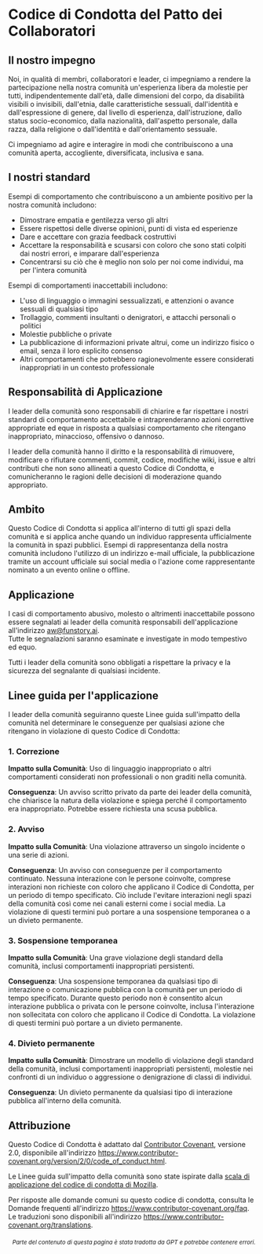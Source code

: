 # Codice di Condotta del Patto dei Collaboratori

## Il nostro impegno

Noi, in qualità di membri, collaboratori e leader, ci impegniamo a rendere la partecipazione nella nostra comunità un'esperienza libera da molestie per tutti, indipendentemente dall'età, dalle dimensioni del corpo, da disabilità visibili o invisibili, dall'etnia, dalle caratteristiche sessuali, dall'identità e dall'espressione di genere, dal livello di esperienza, dall'istruzione, dallo status socio-economico, dalla nazionalità, dall'aspetto personale, dalla razza, dalla religione o dall'identità e dall'orientamento sessuale.

Ci impegniamo ad agire e interagire in modi che contribuiscono a una comunità aperta, accogliente, diversificata, inclusiva e sana.

## I nostri standard

Esempi di comportamento che contribuiscono a un ambiente positivo per la nostra
comunità includono:

* Dimostrare empatia e gentilezza verso gli altri
* Essere rispettosi delle diverse opinioni, punti di vista ed esperienze
* Dare e accettare con grazia feedback costruttivi
* Accettare la responsabilità e scusarsi con coloro che sono stati colpiti dai nostri errori,
  e imparare dall'esperienza
* Concentrarsi su ciò che è meglio non solo per noi come individui, ma per l'intera
  comunità

Esempi di comportamenti inaccettabili includono:

* L'uso di linguaggio o immagini sessualizzati, e attenzioni o avance sessuali di qualsiasi tipo
* Trollaggio, commenti insultanti o denigratori, e attacchi personali o politici
* Molestie pubbliche o private
* La pubblicazione di informazioni private altrui, come un indirizzo fisico o email, senza il loro esplicito consenso
* Altri comportamenti che potrebbero ragionevolmente essere considerati inappropriati in un contesto professionale

## Responsabilità di Applicazione

I leader della comunità sono responsabili di chiarire e far rispettare i nostri standard di comportamento accettabile e intraprenderanno azioni correttive appropriate ed eque in risposta a qualsiasi comportamento che ritengano inappropriato, minaccioso, offensivo o dannoso.

I leader della comunità hanno il diritto e la responsabilità di rimuovere, modificare o rifiutare commenti, commit, codice, modifiche wiki, issue e altri contributi che non sono allineati a questo Codice di Condotta, e comunicheranno le ragioni delle decisioni di moderazione quando appropriato.

## Ambito

Questo Codice di Condotta si applica all'interno di tutti gli spazi della comunità e si applica anche quando
un individuo rappresenta ufficialmente la comunità in spazi pubblici.
Esempi di rappresentanza della nostra comunità includono l'utilizzo di un indirizzo e-mail ufficiale,
la pubblicazione tramite un account ufficiale sui social media o l'azione come rappresentante nominato
a un evento online o offline.

## Applicazione

I casi di comportamento abusivo, molesto o altrimenti inaccettabile possono essere segnalati ai leader della comunità responsabili dell'applicazione all'indirizzo aw@funstory.ai.  
Tutte le segnalazioni saranno esaminate e investigate in modo tempestivo ed equo.  

Tutti i leader della comunità sono obbligati a rispettare la privacy e la sicurezza del segnalante di qualsiasi incidente.

## Linee guida per l'applicazione

I leader della comunità seguiranno queste Linee guida sull'impatto della comunità nel determinare le conseguenze per qualsiasi azione che ritengano in violazione di questo Codice di Condotta:

### 1. Correzione

**Impatto sulla Comunità**: Uso di linguaggio inappropriato o altri comportamenti considerati non professionali o non graditi nella comunità.

**Conseguenza**: Un avviso scritto privato da parte dei leader della comunità, che chiarisce la natura della violazione e spiega perché il comportamento era inappropriato. Potrebbe essere richiesta una scusa pubblica.

### 2. Avviso

**Impatto sulla Comunità**: Una violazione attraverso un singolo incidente o una serie di azioni.

**Conseguenza**: Un avviso con conseguenze per il comportamento continuato. Nessuna interazione con le persone coinvolte, comprese interazioni non richieste con coloro che applicano il Codice di Condotta, per un periodo di tempo specificato. Ciò include l'evitare interazioni negli spazi della comunità così come nei canali esterni come i social media. La violazione di questi termini può portare a una sospensione temporanea o a un divieto permanente.

### 3. Sospensione temporanea

**Impatto sulla Comunità**: Una grave violazione degli standard della comunità, inclusi comportamenti inappropriati persistenti.

**Conseguenza**: Una sospensione temporanea da qualsiasi tipo di interazione o comunicazione pubblica con la comunità per un periodo di tempo specificato. Durante questo periodo non è consentito alcun interazione pubblica o privata con le persone coinvolte, inclusa l'interazione non sollecitata con coloro che applicano il Codice di Condotta. La violazione di questi termini può portare a un divieto permanente.

### 4. Divieto permanente

**Impatto sulla Comunità**: Dimostrare un modello di violazione degli standard della comunità, inclusi comportamenti inappropriati persistenti, molestie nei confronti di un individuo o aggressione o denigrazione di classi di individui.

**Conseguenza**: Un divieto permanente da qualsiasi tipo di interazione pubblica all'interno della comunità.

## Attribuzione

Questo Codice di Condotta è adattato dal [Contributor Covenant][homepage],
versione 2.0, disponibile all'indirizzo
https://www.contributor-covenant.org/version/2/0/code_of_conduct.html.

Le Linee guida sull'impatto della comunità sono state ispirate dalla [scala di applicazione del codice di condotta di Mozilla](https://github.com/mozilla/diversity).

[homepage]: https://www.contributor-covenant.org

Per risposte alle domande comuni su questo codice di condotta, consulta le Domande frequenti all'indirizzo
https://www.contributor-covenant.org/faq. Le traduzioni sono disponibili all'indirizzo
https://www.contributor-covenant.org/translations.

<div align="right"> 
<h6><small>Parte del contenuto di questa pagina è stata tradotta da GPT e potrebbe contenere errori.</small></h6>